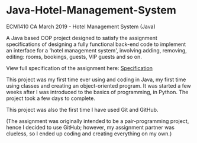 # Java-Hotel-Management-System
ECM1410 CA March 2019 - Hotel Management System (Java)

A Java based OOP project designed to satisfy the assignment specifications of designing a fully functional back-end code to implement 
an interface for a 'hotel management system', involving adding, removing, editing: rooms, bookings, guests, VIP guests and so on.

View full specification of the assignment here: [Specification](https://drive.google.com/file/d/1lQmA4juwEH2dHOUgnRzTGVTPKV-HSSz2/view)

This project was my first time ever using and coding in Java, my first time using classes and creating an object-oriented program. It 
was started a few weeks after I was introduced to the basics of programming, in Python. The project took a few days to complete.

This project was also the first time I have used Git and GitHub.

(The assignment was originally intended to be a pair-programming project, hence I decided to use GitHub; however, my assignment partner 
was clueless, so I ended up coding and creating everything on my own.)
